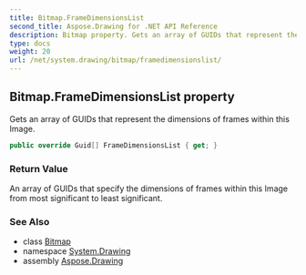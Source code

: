```yaml
---
title: Bitmap.FrameDimensionsList
second_title: Aspose.Drawing for .NET API Reference
description: Bitmap property. Gets an array of GUIDs that represent the dimensions of frames within this Image
type: docs
weight: 20
url: /net/system.drawing/bitmap/framedimensionslist/
---
```

## Bitmap.FrameDimensionsList property

Gets an array of GUIDs that represent the dimensions of frames within this Image.

```csharp
public override Guid[] FrameDimensionsList { get; }
```

### Return Value

An array of GUIDs that specify the dimensions of frames within this Image from most significant to least significant.

### See Also

* class [Bitmap](../)
* namespace [System.Drawing](../../bitmap/)
* assembly [Aspose.Drawing](../../../)


